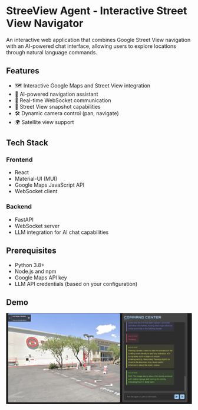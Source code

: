 # StreeView Agent - Interactive Street View Navigator

An interactive web application that combines Google Street View navigation with an AI-powered chat interface, allowing users to explore locations through natural language commands.

## Features

- 🗺️ Interactive Google Maps and Street View integration
- 🤖 AI-powered navigation assistant
- 💬 Real-time WebSocket communication
- 📸 Street View snapshot capabilities
- 🛠️ Dynamic camera control (pan, navigate)
- 🌍 Satellite view support

## Tech Stack

### Frontend
- React
- Material-UI (MUI)
- Google Maps JavaScript API
- WebSocket client

### Backend
- FastAPI
- WebSocket server
- LLM integration for AI chat capabilities

## Prerequisites

- Python 3.8+
- Node.js and npm
- Google Maps API key
- LLM API credentials (based on your configuration)

## Demo

![Agent Command Demo](agent_command.png)

